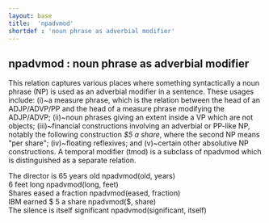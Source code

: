 ```yaml
---
layout: base
title:  'npadvmod'
shortdef : 'noun phrase as adverbial modifier'
---
```



## npadvmod : noun phrase as adverbial modifier
This relation captures various places where something syntactically a noun phrase (NP) is used as an adverbial modifier in a sentence.   These usages include: (i)~a measure phrase, which is the relation between the head of an ADJP/ADVP/PP and the head of a measure phrase modifying the ADJP/ADVP; (ii)~noun phrases giving an extent inside a VP which are not objects; (iii)~financial constructions involving an adverbial or PP-like NP, notably the following construction *\$5 a share*, where the second NP means "per share"; (iv)~floating reflexives; and (v)~certain other absolutive NP constructions. A temporal modifier (tmod) is a subclass of npadvmod which is distinguished as a separate relation. 

<div class="sd-parse">
The director is 65 years old
npadvmod(old, years)
</div>



<div class="sd-parse">
6 feet long
npadvmod(long, feet)
</div>



<div class="sd-parse">
Shares eased a fraction
npadvmod(eased, fraction)
</div>



<div class="sd-parse">
IBM earned $ 5 a share
npadvmod($, share)
</div>



<div class="sd-parse">
The silence is itself significant
npadvmod(significant, itself)
</div>

 

